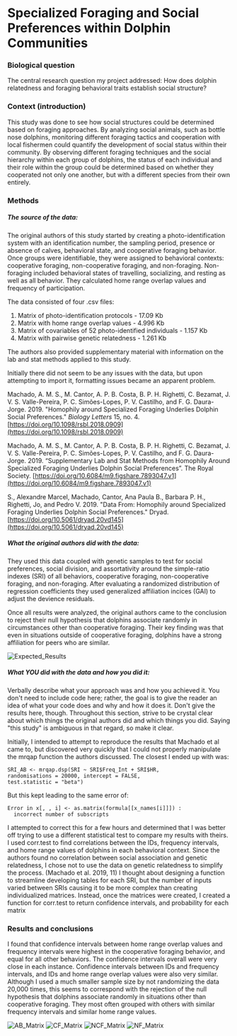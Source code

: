 ﻿# Specialized Foraging and Social Preferences within Dolphin Communities
### Biological question

The central research question my project addressed: How does dolphin relatedness and foraging behavioral traits establish social structure?

### Context (introduction)

This study was done to see how social structures could be determined based on foraging approaches. By analyzing social animals, such as bottle nose dolphins, monitoring different foraging tactics and cooperation with local fishermen could quantify the development of social status within their community. By observing different foraging techniques and the social hierarchy within each group of dolphins, the status of each individual and their role within the group could be determined based on whether they cooperated not only one another, but with a different species from their own entirely.

### Methods

##### The source of the data:

The original authors of this study started by creating a photo-identification system with an identification number, the sampling period, presence or absence of calves, behavioral state, and cooperative foraging behavior. Once groups were identifiable, they were assigned to behavioral contexts: cooperative foraging, non-cooperative foraging, and non-foraging. Non-foraging included behavioral states of travelling, socializing, and resting as well as all behavior. They calculated home range overlap values and frequency of participation. 

The data consisted of four .csv files:
 1. Matrix of photo-identification protocols - 17.09 Kb
 2. Matrix with home range overlap values - 4.996 Kb
 3. Matrix of covariables of 52 photo-identified individuals - 1.157 Kb
 4. Matrix with pairwise genetic relatedness - 1.261 Kb  

The authors also provided supplementary material with information on the lab and stat methods applied to this study.

Initially there did not seem to be any issues with the data, but upon attempting to import it, formatting issues became an apparent problem. 

Machado, A. M. S., M. Cantor, A. P. B. Costa, B. P. H. Righetti, C. Bezamat, J. V. S. Valle-Pereira, P. C. Simões-Lopes, P. V. Castilho, and F. G. Daura-Jorge. 2019. "Homophily around Specialized Foraging Underlies Dolphin Social Preferences."  _Biology Letters_ 15, no. 4. 
[https://doi.org/10.1098/rsbl.2018.0909](https://doi.org/10.1098/rsbl.2018.0909)

Machado, A. M. S., M. Cantor, A. P. B. Costa, B. P. H. Righetti, C. Bezamat, J. V. S. Valle-Pereira, P. C. Simões-Lopes, P. V. Castilho, and F. G. Daura-Jorge. 2019. “Supplementary Lab and Stat Methods from Homophily Around Specialized Foraging Underlies Dolphin Social Preferences”. The Royal Society. [https://doi.org/10.6084/m9.figshare.7893047.v1](https://doi.org/10.6084/m9.figshare.7893047.v1)

S., Alexandre Marcel, Machado, Cantor, Ana Paula B., Barbara P. H., Righetti, Jo, and Pedro V. 2019. "Data From: Homophily around Specialized Foraging Underlies Dolphin Social Preferences." Dryad.  
[https://doi.org/10.5061/dryad.20vd145](https://doi.org/10.5061/dryad.20vd145)

##### What the original authors did with the data:

They used this data coupled with genetic samples to test for social preferences, social division, and assortativity around the simple-ratio indexes (SRI) of all behaviors, cooperative foraging, non-cooperative foraging, and non-foraging. After evaluating a randomized distribution of regression coefficients they used generalized affiliation incices (GAI) to adjust the devience residuals.

Once all results were analyzed, the original authors came to the conclusion to reject their null hypothesis that dolphins associate randomly in circumstances other than cooperative foraging. Their key finding was that even in situations outside of cooperative foraging, dolphins have a strong affiliation for peers who are similar.

![Expected_Results](https://picasaweb.google.com/109560206838986491579/6686638306489930289#6686638304738285458 "Expected_results")

##### What  _YOU_  did with the data and how you did it:

Verbally describe what your approach was and how you achieved it. You don't need to include code here; rather, the goal is to give the reader an idea of what your code does and why and how it does it. Don't give the results here, though. Throughout this section, strive to be crystal clear about which things the original authors did and which things you did. Saying "this study" is ambiguous in that regard, so make it clear.

Initially, I intended to attempt to reproduce the results that Machado et al came to, but discovered very quickly that I could not properly manipulate the mrqap function the authors discussed. The closest I ended up with was: 
```
SRI_AB <- mrqap.dsp(SRI ~ SRI$Freq_Int + SRI$HR, 
randomisations = 20000, intercept = FALSE, 
test.statistic = "beta")
```
But this kept leading to the same error of:
```
Error in x[, , i] <- as.matrix(formula[[x_names[i]]]) : 
  incorrect number of subscripts
  ```
  I attempted to correct this for a few hours and determined that I was better off trying to use a different statistical test to compare my results with theirs. I used corr.test to find correlations between the IDs, frequency intervals, and home range values of dolphins in each behavioral context. Since the authors found no correlation between social association and genetic relatedness, I chose not to use the data on genetic relatedness to simplify the process. (Machado et al. 2019, 11)
I thought about designing a function to  streamline developing tables for each SRI, but the number of inputs varied between SRIs causing it to be more complex than creating individualized matrices. Instead, once the matrices were created, I created a function for corr.test to return confidence intervals, and probability for each matrix


### Results and conclusions

I found that confidence intervals between home range overlap values and frequency intervals were highest in the cooperative foraging behavior, and equal for all other behaviors. The confidence intervals overall were very close in each instance. Confidence intervals between IDs and frequency intervals, and IDs and home range overlap values were also very similar. Although I used a much smaller sample size by not randomizing the data 20,000 times, this seems to correspond with the rejection of the null hypothesis that dolphins associate randomly in situations other than cooperative foraging. They most often grouped with others with similar frequency intervals and similar home range values.

![AB_Matrix](https://picasaweb.google.com/109560206838986491579/6687025555796411873#6687025562160447026 "AB_Matrix")
![CF_Matrix](https://picasaweb.google.com/109560206838986491579/6687025715263938577#6687025715589525570 "CF_Matrix")
![NCF_Matrix](https://picasaweb.google.com/109560206838986491579/6687025815016155265#6687025816111483714 "NCF_Matrix")
![NF_Matrix](https://picasaweb.google.com/109560206838986491579/6687025948521416177#6687025951529847186 "NF_Matrix")
